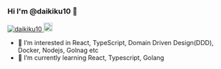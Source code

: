 ### Hi I'm @daikiku10 👋
<p align="left">
  <a href="https://github.com/daikiku10/daikiku10/">
    <img src="https://komarev.com/ghpvc/?username=daikiku10" alt="daikiku10" />
  </a>
  <a href="https://github.com/daikiku10">
    <img height="20" src="https://img.shields.io/github/followers/daikiku10?label=follow&logo=github&style=flat" />
  </a>
</p>

- 👀 I’m interested in React, TypeScript, Domain Driven Design(DDD), Docker, Nodejs, Golnag etc
- 🌱 I’m currently learning React, Typescript, Golang

<!--
**daikiku10/daikiku10** is a ✨ _special_ ✨ repository because its `README.md` (this file) appears on your GitHub profile.

Here are some ideas to get you started:

- 🔭 I’m currently working on ...
- 🌱 I’m currently learning ... aaaa
- 👯 I’m looking to collaborate on ...
- 🤔 I’m looking for help with ...
- 💬 Ask me about ...
- 📫 How to reach me: ...
- 😄 Pronouns: ...
- ⚡ Fun fact: ...
-->
